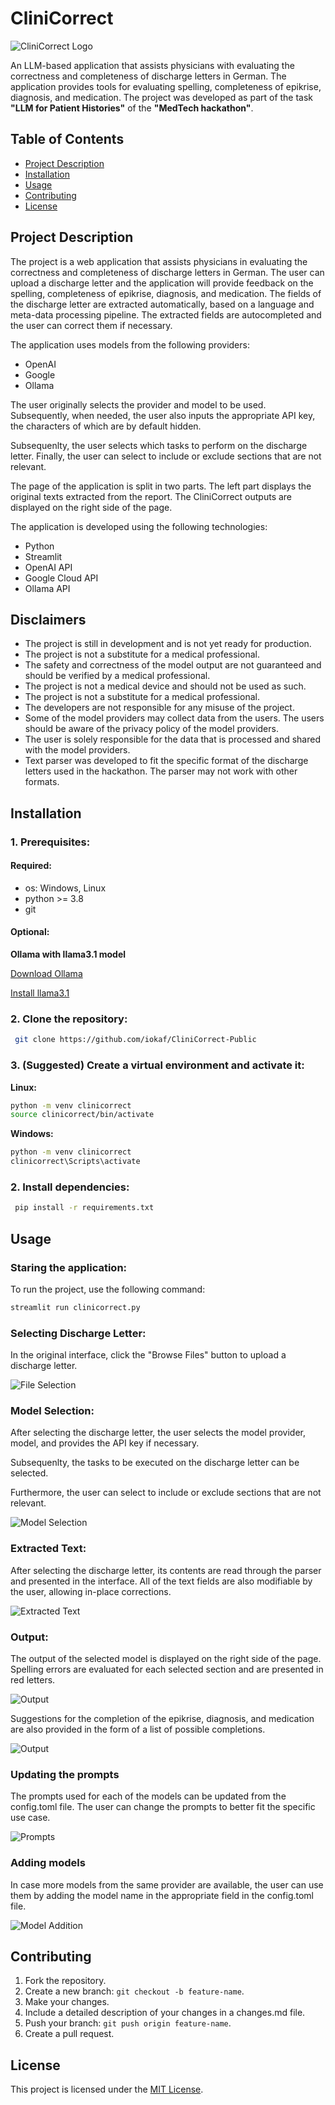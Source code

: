 # CliniCorrect
![CliniCorrect Logo](./resources/OurLOGO.jpeg)

An LLM-based application that assists physicians with evaluating the correctness and completeness of discharge letters in German. 
The application provides tools for evaluating spelling, completeness of epikrise, diagnosis, and medication. 
The project was developed as part of the task **"LLM for Patient Histories"** of the **"MedTech hackathon"**.


## Table of Contents
- [Project Description](#project-description)
- [Installation](#installation)
- [Usage](#usage)
- [Contributing](#contributing)
- [License](#license)

## Project Description
The project is a web application that assists physicians in evaluating the correctness and completeness of discharge letters in German. 
The user can upload a discharge letter and the application will provide feedback on the spelling, completeness of epikrise, diagnosis, and medication.
The fields of the discharge letter are extracted automatically, based on a language
and meta-data processing pipeline. The extracted fields are autocompleted and the user can correct them if necessary.

The application uses models from the following providers:
- OpenAI
- Google
- Ollama

The user originally selects the provider and model to be used. Subsequently, when 
needed, the user also inputs the appropriate API key, the characters of which are
by default hidden.

Subsequenlty, the user selects which tasks to perform on the discharge letter. 
Finally, the user can select to include or exclude sections that are not relevant.

The page of the application is split in two parts. The left part displays the 
original texts extracted from the report. 
The CliniCorrect outputs are displayed on the right side of the page.

The application is developed using the following technologies:
- Python
- Streamlit
- OpenAI API
- Google Cloud API
- Ollama API

## Disclaimers
- The project is still in development and is not yet ready for production.
- The project is not a substitute for a medical professional.
- The safety and correctness of the model output are not guaranteed and should be verified by a medical professional.
- The project is not a medical device and should not be used as such.
- The project is not a substitute for a medical professional.
- The developers are not responsible for any misuse of the project.
- Some of the model providers may collect data from the users. The users should be aware of the privacy policy of the model providers.
- The user is solely responsible for the data that is processed and shared with the model providers.
- Text parser was developed to fit the specific format of the discharge letters used in the hackathon. The parser may not work with other formats.

## Installation
### 1. Prerequisites:
#### Required:
- os: Windows, Linux
- python >= 3.8
- git

#### Optional:

**Ollama with llama3.1 model**

[Download Ollama](https://ollama.com/) 

[Install llama3.1](https://ollama.com/llama3.1/)


### 2. Clone the repository:
```bash
 git clone https://github.com/iokaf/CliniCorrect-Public
```
### 3. (Suggested) Create a virtual environment and activate it:

**Linux:**
```bash
python -m venv clinicorrect
source clinicorrect/bin/activate
```

**Windows:**
```bash
python -m venv clinicorrect
clinicorrect\Scripts\activate
```

### 2. Install dependencies:
```bash
 pip install -r requirements.txt
 ```

 ## Usage
### Staring the application:
To run the project, use the following command:
```bash
streamlit run clinicorrect.py
```

### Selecting Discharge Letter:
In the original interface, click the "Browse Files" button to upload a discharge letter.

![File Selection](resources/usage-examples/file-selection.png)

### Model Selection:
After selecting the discharge letter, the user selects the model provider, model, and provides the API key if necessary.

Subsequenlty, the tasks to be executed on the discharge letter can be selected.

Furthermore, the user can select to include or exclude sections that are not relevant.

![Model Selection](resources/usage-examples/model-selection.png)


### Extracted Text:
After selecting the discharge letter, its contents are read through the parser and presented in the interface.
All of the text fields are also modifiable by the user, allowing in-place corrections.

![Extracted Text](resources/usage-examples/extracted-text.png)


### Output:

The output of the selected model is displayed on the right side of the page.
Spelling errors are evaluated for each selected section and are presented in red letters.

![Output](resources/usage-examples/spelling-output.png)

Suggestions for the completion of the epikrise, diagnosis, and medication are also provided in the form of a list of possible completions.

![Output](resources/usage-examples/completion-output.png)

### Updating the prompts
The prompts used for each of the models can be updated from the config.toml file. The user can change the prompts to better fit the specific use case.

![Prompts](resources/usage-examples/prompt-update.png)

### Adding models
In case more models from the same provider are available, the user can use them by adding the model name in the appropriate field in the config.toml file.

![Model Addition](resources/usage-examples/model-update.png)

## Contributing
1. Fork the repository.
2. Create a new branch: `git checkout -b feature-name`.
3. Make your changes.
4. Include a detailed description of your changes in a changes.md file.
5. Push your branch: `git push origin feature-name`.
6. Create a pull request.

## License
This project is licensed under the [MIT License](LICENSE).

